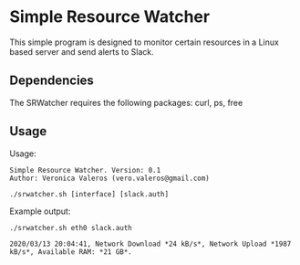 # Simple Resource Watcher

This simple program is designed to monitor certain resources in a Linux based server and send alerts to Slack.

## Dependencies

The SRWatcher requires the following packages: curl, ps, free

## Usage

Usage: 
```
Simple Resource Watcher. Version: 0.1
Author: Veronica Valeros (vero.valeros@gmail.com)

./srwatcher.sh [interface] [slack.auth]
```

Example output:
```
./srwatcher.sh eth0 slack.auth

2020/03/13 20:04:41, Network Download *24 kB/s*, Network Upload *1987 kB/s*, Available RAM: *21 GB*.
```
